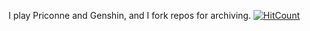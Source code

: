 I play Priconne and Genshin, and I fork repos for archiving.
  [![HitCount](https://hits.dwyl.com/toadsworth-jr/toadsworth-jr.svg?style=flat-square&show=unique)](http://hits.dwyl.com/toadsworth-jr/toadsworth-jr)
